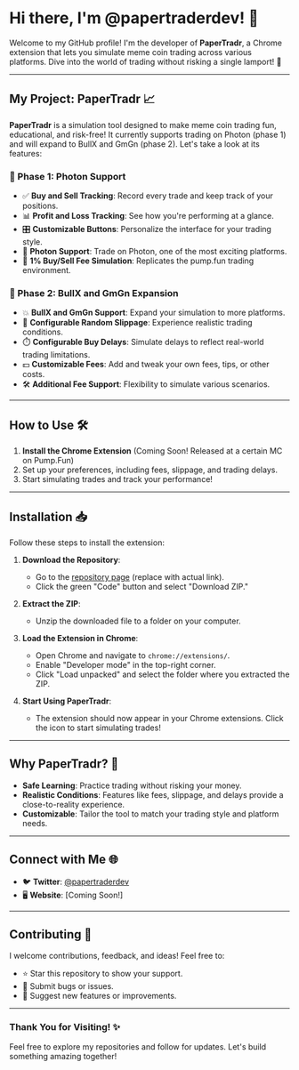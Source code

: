 # Hi there, I'm @papertraderdev! 👋

Welcome to my GitHub profile! I'm the developer of **PaperTradr**, a Chrome extension that lets you simulate meme coin trading across various platforms. Dive into the world of trading without risking a single lamport! 🚀

---

## My Project: PaperTradr 📈

**PaperTradr** is a simulation tool designed to make meme coin trading fun, educational, and risk-free! It currently supports trading on Photon (phase 1) and will expand to BullX and GmGn (phase 2). Let's take a look at its features:

### 🚀 Phase 1: Photon Support
- ✅ **Buy and Sell Tracking**: Record every trade and keep track of your positions.
- 📊 **Profit and Loss Tracking**: See how you're performing at a glance.
- 🎛️ **Customizable Buttons**: Personalize the interface for your trading style.
- 🌌 **Photon Support**: Trade on Photon, one of the most exciting platforms.
- 💸 **1% Buy/Sell Fee Simulation**: Replicates the pump.fun trading environment.

### 🌟 Phase 2: BullX and GmGn Expansion
- 💥 **BullX and GmGn Support**: Expand your simulation to more platforms.
- 🎲 **Configurable Random Slippage**: Experience realistic trading conditions.
- ⏱️ **Configurable Buy Delays**: Simulate delays to reflect real-world trading limitations.
- 💵 **Customizable Fees**: Add and tweak your own fees, tips, or other costs.
- 🛠️ **Additional Fee Support**: Flexibility to simulate various scenarios.

---

## How to Use 🛠️
1. **Install the Chrome Extension** (Coming Soon! Released at a certain MC on Pump.Fun)
2. Set up your preferences, including fees, slippage, and trading delays.
3. Start simulating trades and track your performance!

---

## Installation 📥

Follow these steps to install the extension:

1. **Download the Repository**:
   - Go to the [repository page](#) (replace with actual link).
   - Click the green "Code" button and select "Download ZIP."

2. **Extract the ZIP**:
   - Unzip the downloaded file to a folder on your computer.

3. **Load the Extension in Chrome**:
   - Open Chrome and navigate to `chrome://extensions/`.
   - Enable "Developer mode" in the top-right corner.
   - Click "Load unpacked" and select the folder where you extracted the ZIP.

4. **Start Using PaperTradr**:
   - The extension should now appear in your Chrome extensions. Click the icon to start simulating trades!

---

## Why PaperTradr? 🤔

- **Safe Learning**: Practice trading without risking your money.
- **Realistic Conditions**: Features like fees, slippage, and delays provide a close-to-reality experience.
- **Customizable**: Tailor the tool to match your trading style and platform needs.

---

## Connect with Me 🌐
- 🐦 **Twitter**: [@papertraderdev](https://twitter.com/papertraderdev)
- 🖥️ **Website**: [Coming Soon!]

---

## Contributing 🤝

I welcome contributions, feedback, and ideas! Feel free to:
- ⭐ Star this repository to show your support.
- 🐛 Submit bugs or issues.
- 🌟 Suggest new features or improvements.

---

### Thank You for Visiting! ✨

Feel free to explore my repositories and follow for updates. Let's build something amazing together!

